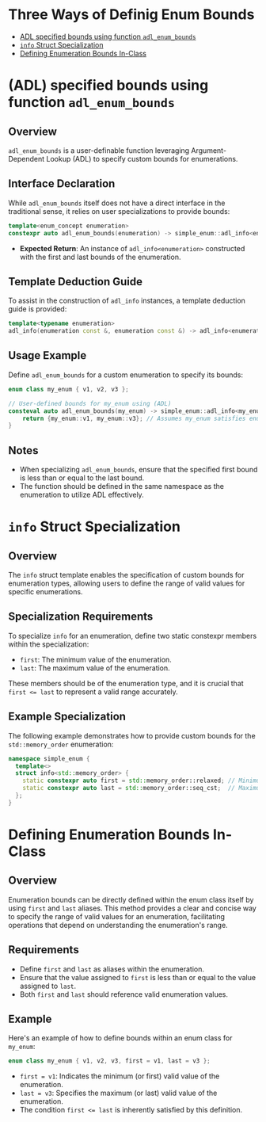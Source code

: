 #  Three Ways of Definig Enum Bounds

- [ADL specified bounds using function `adl_enum_bounds`](#adl-specified-bounds-using-function-adl_enum_bounds)
- [`info` Struct Specialization](#info-struct-specialization)
- [Defining Enumeration Bounds In-Class](#defining-enumeration-bounds-in-class)

# (ADL) specified bounds using function `adl_enum_bounds`

## Overview

`adl_enum_bounds` is a user-definable function leveraging Argument-Dependent Lookup (ADL) to specify custom bounds for enumerations.

## Interface Declaration

While `adl_enum_bounds` itself does not have a direct interface in the traditional sense, it relies on user specializations to provide bounds:

```cpp
template<enum_concept enumeration>
constexpr auto adl_enum_bounds(enumeration) -> simple_enum::adl_info<enumeration>;
```

- **Expected Return**: An instance of `adl_info<enumeration>` constructed with the first and last bounds of the enumeration.

## Template Deduction Guide

To assist in the construction of `adl_info` instances, a template deduction guide is provided:

```cpp
template<typename enumeration>
adl_info(enumeration const &, enumeration const &) -> adl_info<enumeration>;
```

## Usage Example

Define `adl_enum_bounds` for a custom enumeration to specify its bounds:

```cpp
enum class my_enum { v1, v2, v3 };

// User-defined bounds for my_enum using (ADL)
consteval auto adl_enum_bounds(my_enum) -> simple_enum::adl_info<my_enum> {
    return {my_enum::v1, my_enum::v3}; // Assumes my_enum satisfies enum_concept
}
```

## Notes

- When specializing `adl_enum_bounds`, ensure that the specified first bound is less than or equal to the last bound.
- The function should be defined in the same namespace as the enumeration to utilize ADL effectively.

# `info` Struct Specialization 

## Overview

The `info` struct template enables the specification of custom bounds for enumeration types, allowing users to define the range of valid values for specific enumerations.

## Specialization Requirements

To specialize `info` for an enumeration, define two static constexpr members within the specialization:

- `first`: The minimum value of the enumeration.
- `last`: The maximum value of the enumeration.

These members should be of the enumeration type, and it is crucial that `first <= last` to represent a valid range accurately.

## Example Specialization

The following example demonstrates how to provide custom bounds for the `std::memory_order` enumeration:

```cpp
namespace simple_enum {
  template<>
  struct info<std::memory_order> {
    static constexpr auto first = std::memory_order::relaxed; // Minimum value
    static constexpr auto last = std::memory_order::seq_cst;  // Maximum value, ensuring first <= last
  };
}
```

# Defining Enumeration Bounds In-Class

## Overview

Enumeration bounds can be directly defined within the enum class itself by using `first` and `last` aliases. This method provides a clear and concise way to specify the range of valid values for an enumeration, facilitating operations that depend on understanding the enumeration's range.

## Requirements

- Define `first` and `last` as aliases within the enumeration.
- Ensure that the value assigned to `first` is less than or equal to the value assigned to `last`.
- Both `first` and `last` should reference valid enumeration values.

## Example

Here's an example of how to define bounds within an enum class for `my_enum`:

```cpp
enum class my_enum { v1, v2, v3, first = v1, last = v3 };
```

- `first = v1`: Indicates the minimum (or first) valid value of the enumeration.
- `last = v3`: Specifies the maximum (or last) valid value of the enumeration.
- The condition `first <= last` is inherently satisfied by this definition.


